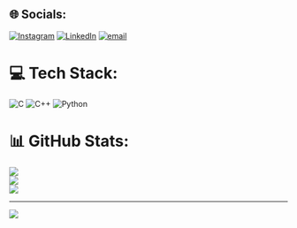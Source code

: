 
## 🌐 Socials:
[![Instagram](https://img.shields.io/badge/Instagram-%23E4405F.svg?logo=Instagram&logoColor=white)](https://instagram.com/aryanranjan2005) [![LinkedIn](https://img.shields.io/badge/LinkedIn-%230077B5.svg?logo=linkedin&logoColor=white)](https://linkedin.com/in/aryanranjan2005) [![email](https://img.shields.io/badge/Email-D14836?logo=gmail&logoColor=white)](mailto:aryanranjan2005@gmail.com) 

# 💻 Tech Stack:
![C](https://img.shields.io/badge/c-%2300599C.svg?style=for-the-badge&logo=c&logoColor=white) ![C++](https://img.shields.io/badge/c++-%2300599C.svg?style=for-the-badge&logo=c%2B%2B&logoColor=white) ![Python](https://img.shields.io/badge/python-3670A0?style=for-the-badge&logo=python&logoColor=ffdd54)
# 📊 GitHub Stats:
![](https://github-readme-stats.vercel.app/api?username=aryanranjan2005&theme=dark&hide_border=false&include_all_commits=false&count_private=false)<br/>
![](https://nirzak-streak-stats.vercel.app/?user=aryanranjan2005&theme=dark&hide_border=false)<br/>
![](https://github-readme-stats.vercel.app/api/top-langs/?username=aryanranjan2005&theme=dark&hide_border=false&include_all_commits=false&count_private=false&layout=compact)

---
[![](https://visitcount.itsvg.in/api?id=aryanranjan2005&icon=0&color=0)](https://visitcount.itsvg.in)

<!-- Proudly created with GPRM ( https://gprm.itsvg.in ) -->
